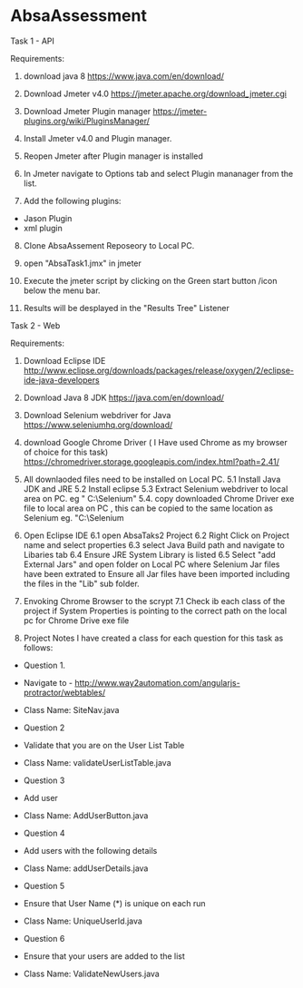 # AbsaAssessment

Task 1 - API

Requirements:

1. download java 8
https://www.java.com/en/download/

2. Download Jmeter v4.0
https://jmeter.apache.org/download_jmeter.cgi

3. Download Jmeter Plugin manager
https://jmeter-plugins.org/wiki/PluginsManager/

4. Install Jmeter v4.0 and Plugin manager.

5. Reopen Jmeter after Plugin manager is installed

6. In Jmeter navigate to Options tab and select Plugin mananager from the list.

7. Add the following plugins:
 - Jason Plugin
 - xml plugin
 
 8. Clone AbsaAssement Reposeory to Local PC.
 
 9. open "AbsaTask1.jmx" in jmeter
 
 10. Execute the jmeter script by clicking on the Green start button /icon below the menu bar.
 
 11. Results will be desplayed in the "Results Tree" Listener
 
 
 Task 2 - Web
 
 Requirements:
 
 1. Download Eclipse IDE
 http://www.eclipse.org/downloads/packages/release/oxygen/2/eclipse-ide-java-developers
 
 2. Download Java 8 JDK 
 https://java.com/en/download/
 
 3. Download Selenium webdriver for Java
 https://www.seleniumhq.org/download/
 
 4. download Google Chrome Driver ( I Have used Chrome as my browser of choice for this task)
 https://chromedriver.storage.googleapis.com/index.html?path=2.41/
 
 5. All downlaoded files need to be installed on Local PC.
 5.1 Install Java JDK and JRE
 5.2 Install eclipse
 5.3 Extract Selenium webdriver to local area on PC. eg " C:\Selenium"
 5.4. copy downloaded Chrome Driver exe file to local area on PC , this can be copied to the same location as Selenium eg. "C:\Selenium
 
 6. Open Eclipse IDE
 6.1 open AbsaTaks2 Project
 6.2 Right Click on Project name  and select properties
 6.3 select Java Build path and navigate to Libaries tab
 6.4 Ensure JRE System Library is listed
 6.5 Select "add External Jars" and open folder on Local PC where Selenium Jar files have been extrated to Ensure all Jar files have     been imported including the files in the "Lib" sub folder.
 
 7. Envoking Chrome Browser to the scrypt
 7.1 Check ib each class of the project if System Properties is pointing to the correct path on the local pc for Chrome Drive exe file
 
 8. Project Notes
 I have created a class for each question for this task as follows:
 
* Question 1.
 - Navigate to - http://www.way2automation.com/angularjs-protractor/webtables/
 
- Class Name: SiteNav.java

* Question 2
 - Validate that you are on the User List Table
 
- Class Name: validateUserListTable.java

* Question 3
 - Add user
 
- Class Name: AddUserButton.java

* Question 4
- Add users with the following details

- Class Name: addUserDetails.java

* Question 5
 - Ensure that User Name (*) is unique on each run
 
- Class Name: UniqueUserId.java

* Question 6
 - Ensure that your users are added to the list
 
- Class Name: ValidateNewUsers.java







 
 
 
 
 
 
 
 
